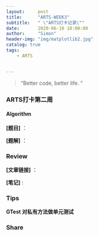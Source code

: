 ```yaml
---
layout:     post
title:      "ARTS-WEEK3"
subtitle:   " \"ARTS打卡记录\""
date:       2020-06-10 18:00:00
author:     "Simon"
header-img: "img/matplotlib2.jpg"
catalog: true
tags:
    - ARTS


---
```


> “Better code, better life. ”

### ARTS打卡第二周

#### Algorithm

**[题目]** ：

**[题解]** ：



  

### Review

**[文章链接]** ：

**[笔记]** :



### Tips

**GTest 对私有方法做单元测试**



### Share



